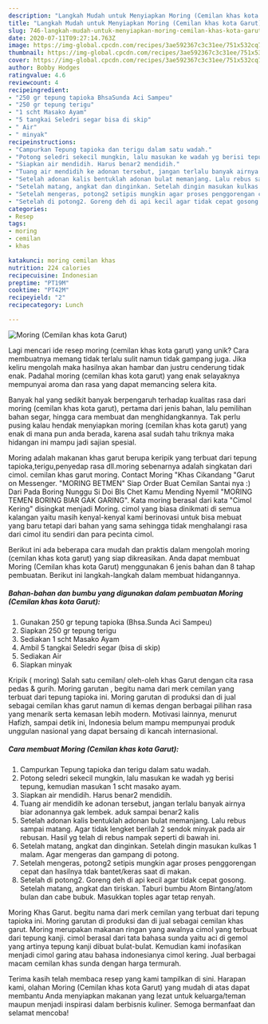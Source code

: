 ```yaml
---
description: "Langkah Mudah untuk Menyiapkan Moring (Cemilan khas kota Garut) Anti Gagal"
title: "Langkah Mudah untuk Menyiapkan Moring (Cemilan khas kota Garut) Anti Gagal"
slug: 746-langkah-mudah-untuk-menyiapkan-moring-cemilan-khas-kota-garut-anti-gagal
date: 2020-07-11T09:27:14.763Z
image: https://img-global.cpcdn.com/recipes/3ae592367c3c31ee/751x532cq70/moring-cemilan-khas-kota-garut-foto-resep-utama.jpg
thumbnail: https://img-global.cpcdn.com/recipes/3ae592367c3c31ee/751x532cq70/moring-cemilan-khas-kota-garut-foto-resep-utama.jpg
cover: https://img-global.cpcdn.com/recipes/3ae592367c3c31ee/751x532cq70/moring-cemilan-khas-kota-garut-foto-resep-utama.jpg
author: Bobby Hodges
ratingvalue: 4.6
reviewcount: 4
recipeingredient:
- "250 gr tepung tapioka BhsaSunda Aci Sampeu"
- "250 gr tepung terigu"
- "1 scht Masako Ayam"
- "5 tangkai Seledri segar bisa di skip"
- " Air"
- " minyak"
recipeinstructions:
- "Campurkan Tepung tapioka dan terigu dalam satu wadah."
- "Potong seledri sekecil mungkin, lalu masukan ke wadah yg berisi tepung, kemudian masukan 1 scht masako ayam."
- "Siapkan air mendidih. Harus benar2 mendidih."
- "Tuang air mendidih ke adonan tersebut, jangan terlalu banyak airnya biar adonannya gak lembek. aduk sampai benar2 kalis"
- "Setelah adonan kalis bentuklah adonan bulat memanjang. Lalu rebus sampai matang. Agar tidak lengket berilah 2 sendok minyak pada air rebusan. Hasil yg telah di rebus nampak seperti di bawah ini."
- "Setelah matang, angkat dan dinginkan. Setelah dingin masukan kulkas 1 malam. Agar mengeras dan gampang di potong."
- "Setelah mengeras, potong2 setipis mungkin agar proses penggorengan cepat dan hasilnya tdak bantet/keras saat di makan."
- "Setelah di potong2. Goreng deh di api kecil agar tidak cepat gosong. Setelah matang, angkat dan tiriskan. Taburi bumbu Atom Bintang/atom bulan dan cabe bubuk. Masukkan toples agar tetap renyah."
categories:
- Resep
tags:
- moring
- cemilan
- khas

katakunci: moring cemilan khas 
nutrition: 224 calories
recipecuisine: Indonesian
preptime: "PT19M"
cooktime: "PT42M"
recipeyield: "2"
recipecategory: Lunch

---
```



![Moring (Cemilan khas kota Garut)](https://img-global.cpcdn.com/recipes/3ae592367c3c31ee/751x532cq70/moring-cemilan-khas-kota-garut-foto-resep-utama.jpg)

Lagi mencari ide resep moring (cemilan khas kota garut) yang unik? Cara membuatnya memang tidak terlalu sulit namun tidak gampang juga. Jika keliru mengolah maka hasilnya akan hambar dan justru cenderung tidak enak. Padahal moring (cemilan khas kota garut) yang enak selayaknya mempunyai aroma dan rasa yang dapat memancing selera kita.

Banyak hal yang sedikit banyak berpengaruh terhadap kualitas rasa dari moring (cemilan khas kota garut), pertama dari jenis bahan, lalu pemilihan bahan segar, hingga cara membuat dan menghidangkannya. Tak perlu pusing kalau hendak menyiapkan moring (cemilan khas kota garut) yang enak di mana pun anda berada, karena asal sudah tahu triknya maka hidangan ini mampu jadi sajian spesial.

Moring adalah makanan khas garut berupa keripik yang terbuat dari tepung tapioka,terigu,penyedap rasa dll.moring sebenarnya adalah singkatan dari cimol. cemilan khas garut moring. Contact Moring &#34;Khas Cikandang &#34;Garut on Messenger. &#34;MORING BETMEN&#34; Siap Order Buat Cemilan Santai nya :) Dari Pada Boring Nunggu Si Doi Bls Chet Kamu Mending Nyemil &#34;MORING TEMEN BORING BIAR GAK GARING&#34;. Kata moring berasal dari kata &#34;Cimol Kering&#34; disingkat menjadi Moring. cimol yang biasa dinikmati di semua kalangan yaitu masih kenyal-kenyal kami berinovasi untuk bisa mebuat yang baru tetapi dari bahan yang sama sehingga tidak menghalangi rasa dari cimol itu sendiri dan para pecinta cimol.


Berikut ini ada beberapa cara mudah dan praktis dalam mengolah moring (cemilan khas kota garut) yang siap dikreasikan. Anda dapat membuat Moring (Cemilan khas kota Garut) menggunakan 6 jenis bahan dan 8 tahap pembuatan. Berikut ini langkah-langkah dalam membuat hidangannya.

<!--inarticleads1-->

##### Bahan-bahan dan bumbu yang digunakan dalam pembuatan Moring (Cemilan khas kota Garut):

1. Gunakan 250 gr tepung tapioka (Bhsa.Sunda Aci Sampeu)
1. Siapkan 250 gr tepung terigu
1. Sediakan 1 scht Masako Ayam
1. Ambil 5 tangkai Seledri segar (bisa di skip)
1. Sediakan  Air
1. Siapkan  minyak


Kripik ( moring) Salah satu cemilan/ oleh-oleh khas Garut dengan cita rasa pedas &amp; gurih. Moring garutan , begitu nama dari merk cemilan yang terbuat dari tepung tapioka ini. Moring garutan di produksi dan di jual sebagai cemilan khas garut namun di kemas dengan berbagai pilihan rasa yang menarik serta kemasan lebih modern. Motivasi lainnya, menurut Hafizh, sampai detik ini, Indonesia belum mampu mempunyai produk unggulan nasional yang dapat bersaing di kancah internasional. 

<!--inarticleads2-->

##### Cara membuat Moring (Cemilan khas kota Garut):

1. Campurkan Tepung tapioka dan terigu dalam satu wadah.
1. Potong seledri sekecil mungkin, lalu masukan ke wadah yg berisi tepung, kemudian masukan 1 scht masako ayam.
1. Siapkan air mendidih. Harus benar2 mendidih.
1. Tuang air mendidih ke adonan tersebut, jangan terlalu banyak airnya biar adonannya gak lembek. aduk sampai benar2 kalis
1. Setelah adonan kalis bentuklah adonan bulat memanjang. Lalu rebus sampai matang. Agar tidak lengket berilah 2 sendok minyak pada air rebusan. Hasil yg telah di rebus nampak seperti di bawah ini.
1. Setelah matang, angkat dan dinginkan. Setelah dingin masukan kulkas 1 malam. Agar mengeras dan gampang di potong.
1. Setelah mengeras, potong2 setipis mungkin agar proses penggorengan cepat dan hasilnya tdak bantet/keras saat di makan.
1. Setelah di potong2. Goreng deh di api kecil agar tidak cepat gosong. Setelah matang, angkat dan tiriskan. Taburi bumbu Atom Bintang/atom bulan dan cabe bubuk. Masukkan toples agar tetap renyah.


Moring Khas Garut. begitu nama dari merk cemilan yang terbuat dari tepung tapioka ini. Moring garutan di produksi dan di jual sebagai cemilan khas garut. Moring merupakan makanan ringan yang awalnya cimol yang terbuat dari tepung kanji. cimol berasal dari tata bahasa sunda yaitu aci di gemol yang artinya tepung kanji dibuat bulat-bulat. Kemudian kami inofasikan menjadi cimol garing atau bahasa indonesianya cimol kering. Jual berbagai macam cemilan khas sunda dengan harga termurah. 

Terima kasih telah membaca resep yang kami tampilkan di sini. Harapan kami, olahan Moring (Cemilan khas kota Garut) yang mudah di atas dapat membantu Anda menyiapkan makanan yang lezat untuk keluarga/teman maupun menjadi inspirasi dalam berbisnis kuliner. Semoga bermanfaat dan selamat mencoba!
